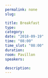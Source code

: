 ```yaml
---
permalink: none
slug:

title: Breakfast
type:
category:
date: "2018-09-19"
time: "08:00"
time_slot: "08:00"
duration:
room: Pavillon
speakers:

description:
---
```

